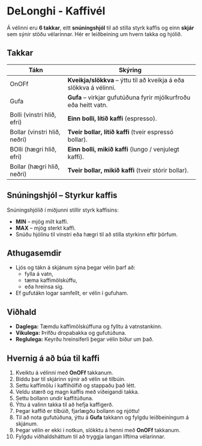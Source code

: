 # DeLonghi - Kaffivél

Á vélinni eru **6 takkar**, eitt **snúningshjól** til að stilla styrk kaffis og einn **skjár** sem sýnir stöðu vélarinnar. Hér er leiðbeining um hvern takka og hjólið.

## Takkar

| Tákn | Skýring |
|-------|---------|
| OnOFf | **Kveikja/slökkva** – ýttu til að kveikja á eða slökkva á vélinni. |
| Gufa | **Gufa** – virkjar gufutúðuna fyrir mjólkurfroðu eða heitt vatn. |
| Bolli (vinstri hlið, efri) | **Einn bolli, lítið kaffi** (espresso). |
| Bollar (vinstri hlið, neðri) | **Tveir bollar, lítið kaffi** (tveir espressó bollar). |
| BOlli (hægri hlið, efri) | **Einn bolli, mikið kaffi** (lungo / venjulegt kaffi). |
| Bollar (hægri hlið, neðri) | **Tveir bollar, mikið kaffi** (tveir stórir bollar). |

## Snúningshjól – Styrkur kaffis
Snúningshjólið í miðjunni stillir styrk kaffisins:

- **MIN** – mjög milt kaffi.
- **MAX** – mjög sterkt kaffi.
- Snúðu hjólinu til vinstri eða hægri til að stilla styrkinn eftir þörfum.

## Athugasemdir
- Ljós og tákn á skjánum sýna þegar vélin þarf að:
  - fylla á vatn,
  - tæma kaffimölskúffu,
  - eða hreinsa sig.
- Ef gufutákn logar samfellt, er vélin í gufuham.

## Viðhald
- **Daglega:** Tæmdu kaffimölskúffuna og fylltu á vatnstankinn.
- **Vikulega:** Þrífðu dropabakka og gufutúðuna.
- **Reglulega:** Keyrðu hreinsiferli þegar vélin biður um það.

## Hvernig á að búa til kaffi
1. Kveiktu á vélinni með **OnOFf** takkanum.
2. Bíddu þar til skjárinn sýnir að vélin sé tilbúin.
3. Settu kaffimölu í kaffihólfið og stappaðu það létt.
4. Veldu stærð og magn kaffis með viðeigandi takka.
5. Settu bollann undir kaffitúðuna.
6. Ýttu á valinn takka til að hefja kaffigerð.
7. Þegar kaffið er tilbúið, fjarlægðu bollann og njóttu!
8. Til að nota gufutúðuna, ýttu á **Gufa** takkann og fylgdu leiðbeiningum á skjánum.
9. Þegar vélin er ekki í notkun, slökktu á henni með **OnOFf** takkanum.
10. Fylgdu viðhaldsháttum til að tryggja langan líftíma vélarinnar.
